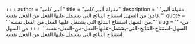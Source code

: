 +++
author = "ألبير كامو"
title = "مقولة ألبير كامو"
description = '''مقولة ألبير كامو: من السهل استنتاج النتائج التي يشتمل عليها الفعل من الفعل نفسه.'''
quote = '''من السهل استنتاج النتائج التي يشتمل عليها الفعل من الفعل نفسه.'''
slug = '''من-السهل-استنتاج-النتائج-التي-يشتمل-عليها-الفعل-من-الفعل-نفسه'''
+++
من السهل استنتاج النتائج التي يشتمل عليها الفعل من الفعل نفسه.
